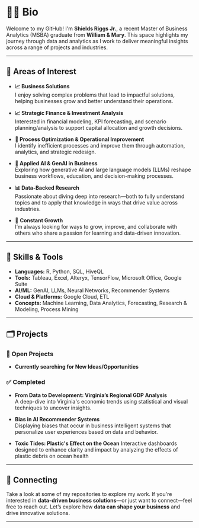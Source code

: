 # 👨‍💻 Bio
Welcome to my GitHub! I'm **Shields Riggs Jr.**, a recent Master of Business Analytics (MSBA) graduate from **William & Mary**. This space highlights my journey through data and analytics as I work to deliver meaningful insights across a range of projects and industries.

---

## 📌 Areas of Interest

- **📈 Business Solutions**  
  I enjoy solving complex problems that lead to impactful solutions, helping businesses grow and better understand their operations.

- **📈 Strategic Finance & Investment Analysis**  
  Interested in financial modeling, KPI forecasting, and scenario planning/analysis to support capital allocation and growth decisions.

- **🔁 Process Optimization & Operational Improvement**  
  I identify inefficient processes and improve them through automation, analytics, and strategic redesign.

- **🤖 Applied AI & GenAI in Business**  
  Exploring how generative AI and large language models (LLMs) reshape business workflows, education, and decision-making processes.

- **📊 Data-Backed Research**  
  Passionate about diving deep into research—both to fully understand topics and to apply that knowledge in ways that drive value across industries.

- 🌱 **Constant Growth**  
  I’m always looking for ways to grow, improve, and collaborate with others who share a passion for learning and data-driven innovation.
  
---

## 🧠 Skills & Tools

- **Languages:** R, Python, SQL, HiveQL
- **Tools:** Tableau, Excel, Alteryx, TensorFlow, Microsoft Office, Google Suite
- **AI/ML:** GenAI, LLMs, Neural Networks, Recommender Systems
- **Cloud & Platforms:** Google Cloud, ETL
- **Concepts:** Machine Learning, Data Analytics, Forecasting, Research & Modeling, Process Mining

---

## 🗂 Projects

### 🚧 Open Projects
- **Currently searching for New Ideas/Opportunities**  

### ✅ Completed
- **From Data to Development: Virginia’s Regional GDP Analysis**  
  A deep-dive into Virginia's economic trends using statistical and visual techniques to uncover insights.
  
- **Bias in AI Recommender Systems**  
  Displaying biases that occur in business intelligent systems that personalize user experiences based on data and behavior.
  
- **Toxic Tides: Plastic's Effect on the Ocean**
  Interactive dashboards designed to enhance clarity and impact by analyzing the effects of plastic debris on ocean health
---

## 🤝 Connecting

Take a look at some of my repositories to explore my work. If you're interested in **data-driven business solutions**—or just want to connect—feel free to reach out.
Let’s explore how **data can shape your business** and drive innovative solutions.

---

